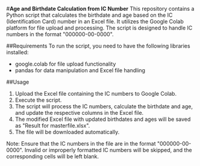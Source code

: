 #**Age and Birthdate Calculation from IC Number**
This repository contains a Python script that calculates the birthdate and age based on the IC (Identification Card) number in an Excel file. It utilizes the Google Colab platform for file upload and processing. The script is designed to handle IC numbers in the format "000000-00-0000".

##Requirements
To run the script, you need to have the following libraries installed:

- google.colab for file upload functionality
- pandas for data manipulation and Excel file handling

##Usage
1. Upload the Excel file containing the IC numbers to Google Colab.
2. Execute the script.
3. The script will process the IC numbers, calculate the birthdate and age, and update the respective columns in the Excel file.
4. The modified Excel file with updated birthdates and ages will be saved as "Result for masterfile.xlsx".
5. The file will be downloaded automatically.

Note: Ensure that the IC numbers in the file are in the format "000000-00-0000". Invalid or improperly formatted IC numbers will be skipped, and the corresponding cells will be left blank.
